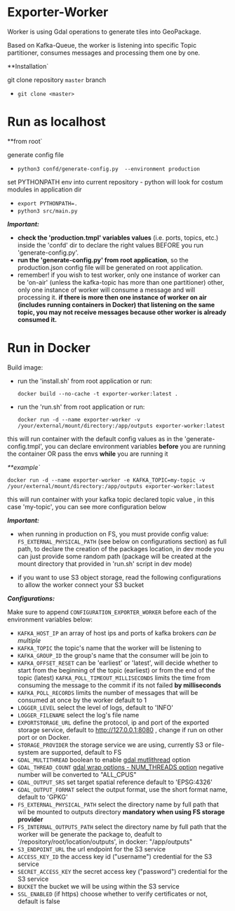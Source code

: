 # **Exporter-Worker**

Worker is using Gdal operations to generate tiles into GeoPackage.

Based on Kafka-Queue, the worker is listening into specific Topic partitioner, consumes 
messages and processing them one by one.

**Installation`

git clone repository `master` branch 
* `git clone <master>`

# Run as localhost

  **from root`

generate config file
* `python3 confd/generate-config.py  --environment production`

set PYTHONPATH env into current repository - python will look for costum modules in application dir
* `export PYTHONPATH=.`
* `python3 src/main.py`

**_Important:_**

- **check the 'production.tmpl' variables values** (i.e. ports, topics, etc.) inside the 'confd' dir to declare the right values BEFORE you run 'generate-config.py'.
- **run the 'generate-config.py' from root application**, so the production.json config file will be generated on root application.  
- remember! if you wish to test worker, only one instance of worker can be 'on-air' (unless the kafka-topic has more than one partitioner) other, only one instance of worker will consume a message and will processing it.
  **if there is more then one instance of worker on air (includes running containers in Docker) that listening on the same topic, you may not receive messages because other worker is already consumed it.**
  
# Run in Docker

Build image:

* run the 'install.sh' from root application or run:
  
   `docker build --no-cache -t exporter-worker:latest .`

* run the 'run.sh' from root application or run:
  
  `docker run -d --name exporter-worker -v /your/external/mount/directory:/app/outputs exporter-worker:latest`

this will run container with the default config values as in the 'generate-config.tmpl',
you can declare environment variables **before** you are running the container OR pass the envs **while** you are running it

_**example`_

`docker run -d --name exporter-worker -e KAFKA_TOPIC=my-topic -v /your/external/mount/directory:/app/outputs exporter-worker:latest`


this will run container with your kafka topic declared topic value , in this case 'my-topic', you can see more configuration below

**_Important:_**

* when running in production on FS, you must provide config value: `FS_EXTERNAL_PHYSICAL_PATH` (see below on configurations section) as full path, to declare the creation of the packages location,
in dev mode you can just provide some random path (package will be created at the mount directory that provided in 'run.sh' script in dev mode)

* if you want to use S3 object storage, read the following configurations to allow the worker connect your S3 bucket

**_Configurations:_**

Make sure to append `CONFIGURATION_EXPORTER_WORKER` before each of the environment variables below:


- `KAFKA_HOST_IP`   an array of host ips and ports of kafka brokers *can be multiple*
- `KAFKA_TOPIC`     the topic's name that the worker will be listening to
- `KAFKA_GROUP_ID`       the group's name that the consumer will be join to
- `KAFKA_OFFSET_RESET`   can be 'earliest' or 'latest', will decide whether to start from the beginning of the topic (earliest) or from the end of the topic (latest)
  `KAFKA_POLL_TIMEOUT_MILLISECONDS`    limits the time from consuming the message to the commit if its not failed **by milliseconds** 
- `KAFKA_POLL_RECORDS`    limits the number of messages that will be consumed at once by the worker default to 1
- `LOGGER_LEVEL`    select the level of logs, default to 'INFO'
- `LOGGER_FILENAME`    select the log's file name
- `EXPORTSTORAGE_URL`    define the protocol, ip and port of the exported storage service, default to http://127.0.0.1:8080 , change if run on other port or on Docker.
- `STORAGE_PROVIDER` the storage service we are using, currently S3 or file-system are supported, default to FS
- `GDAL_MULTITHREAD`    boolean to enable [gdal mutlithread](https://gdal.org/programs/gdalwarp.html#cmdoption-gdalwarp-multi) option 
- `GDAL_THREAD_COUNT`    [gdal wrap options - NUM_THREADS option](https://gdal.org/api/gdalwarp_cpp.html#_CPPv4N15GDALWarpOptions16papszWarpOptionsE) negative number will be converted to "ALL_CPUS"  
- `GDAL_OUTPUT_SRS`   set target spatial reference default to 'EPSG:4326'
- `GDAL_OUTPUT_FORMAT`   select the output format, use the short format name, default to 'GPKG'
- `FS_EXTERNAL_PHYSICAL_PATH`   select the directory name by full path that wil be mounted to outputs directory **mandatory when using FS storage provider** 
- `FS_INTERNAL_OUTPUTS_PATH`    select the directory name by full path that the worker will be generate the package to, deafult to '/repository/root/location/outputs', in docker: "/app/outputs"
- `S3_ENDPOINT_URL` the url endpoint for the S3 service
- `ACCESS_KEY_ID` the access key id ("username") credential for the S3 service
- `SECRET_ACCESS_KEY` the secret access key ("password") credential for the S3 service
- `BUCKET` the bucket we will be using within the S3 service
- `SSL_ENABLED` (if https) choose whether to verify certificates or not, default is false